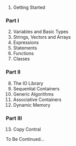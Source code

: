 1. Getting Started
### Part I
2. Variables and Basic Types
3. Strings, Vectors and Arrays
4. Expressions
5. Statements
6. Functions
7. Classes
### Part II
8. The IO Library
9. Sequential Containers
10. Generic Algorithms
11. Associative Containers
12. Dynamic Memory
### Part III
13. Copy Contral

To Be Continued...
